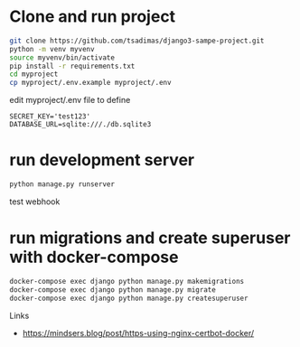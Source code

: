 # Clone and run project
```bash
git clone https://github.com/tsadimas/django3-sampe-project.git
python -m venv myvenv
source myvenv/bin/activate
pip install -r requirements.txt
cd myproject
cp myproject/.env.example myproject/.env
```
edit myproject/.env file to define
```vim
SECRET_KEY='test123'
DATABASE_URL=sqlite:///./db.sqlite3
```
# run development server
```bash
python manage.py runserver
```
test webhook

# run migrations and create superuser with docker-compose
```bash
docker-compose exec django python manage.py makemigrations
docker-compose exec django python manage.py migrate
docker-compose exec django python manage.py createsuperuser
```


Links

* https://mindsers.blog/post/https-using-nginx-certbot-docker/
